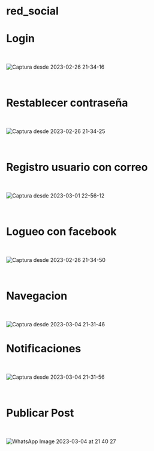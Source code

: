 # red_social

# Login 
<br>

![Captura desde 2023-02-26 21-34-16](https://user-images.githubusercontent.com/67657380/222048904-6f7ff40c-cd7b-4497-a4d9-80d597f4bd7e.png)

<br>

# Restablecer contraseña 

<br>

![Captura desde 2023-02-26 21-34-25](https://user-images.githubusercontent.com/67657380/222048936-6d083449-4661-42c3-b9f6-55a24730e432.png)

<br>

# Registro usuario con correo

<br>

![Captura desde 2023-03-01 22-56-12](https://user-images.githubusercontent.com/67657380/222334999-52fe0fe9-550f-4bf5-b65c-06a4b5d6e19c.png)


<br>

# Logueo con facebook 

<br>

![Captura desde 2023-02-26 21-34-50](https://user-images.githubusercontent.com/67657380/222048992-21b49d93-9ec3-481e-8658-820e97a7ebb7.png)

<br>

# Navegacion 

<br>

![Captura desde 2023-03-04 21-31-46](https://user-images.githubusercontent.com/67657380/222940210-e8cc223f-5687-4421-8e8e-7d8ad8be0681.png)

# Notificaciones

<br>

![Captura desde 2023-03-04 21-31-56](https://user-images.githubusercontent.com/67657380/222940217-3b8a7242-8cc6-4f08-b7b0-0e8731100e95.png)

<br>

# Publicar Post

<br>

![WhatsApp Image 2023-03-04 at 21 40 27](https://user-images.githubusercontent.com/67657380/222940452-59787941-27fc-48e7-9d4c-c774f27fba6a.jpeg)






